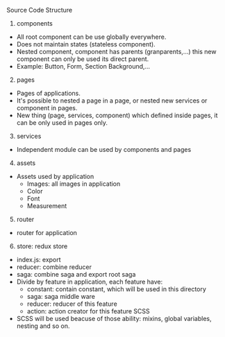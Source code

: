 Source Code Structure
1. components
- All root component can be use globally everywhere.
- Does not maintain states (stateless component).
- Nested component, component has parents (granparents,...) this new component can only be used its direct parent.
- Example: Button, Form, Section Background,...
2. pages
- Pages of applications.
- It's possible to nested a page in a page, or nested new services or component in pages.
- New thing (page, services, component) which defined inside pages, it can be only used in pages only.
3. services
- Independent module can be used by components and pages
4. assets
- Assets used by application
    + Images: all images in application
    + Color
    + Font
    + Measurement
5. router
- router for application
6. store: redux store
- index.js: export
- reducer: combine reducer
- saga: combine saga and export root saga
- Divide by feature in application, each feature have:
    + constant: contain constant, which will be used in this directory
    + saga: saga middle ware
    + reducer: reducer of this feature
    + action: action creator for this feature
SCSS
- SCSS will be used beacuse of those ability: mixins, global variables, nesting and so on.
